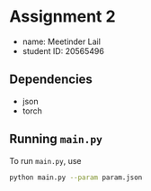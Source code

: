 # Assignment 2

- name: Meetinder Lail
- student ID: 20565496

## Dependencies

- json
- torch

## Running `main.py`

To run `main.py`, use

```sh
python main.py --param param.json
```
